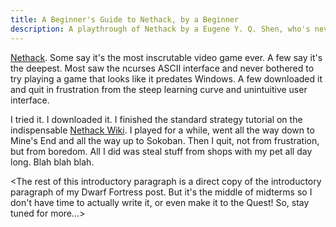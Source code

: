 ```yaml
---
title: A Beginner's Guide to Nethack, by a Beginner
description: A playthrough of Nethack by a Eugene Y. Q. Shen, who's never made it to the Quest until this 2016 October blog post.
---
```

<a href="http://www.nethack.org/">Nethack</a>. Some say it's the most inscrutable video game ever. A few say it's the deepest. Most saw the ncurses ASCII interface and never bothered to try playing a game that looks like it predates Windows. A few downloaded it and quit in frustration from the steep learning curve and unintuitive user interface.

I tried it. I downloaded it. I finished the standard strategy tutorial on the indispensable <a href="http://nethackwiki.com/">Nethack Wiki</a>. I played for a while, went all the way down to Mine's End and all the way up to Sokoban. Then I quit, not from frustration, but from boredom. All I did was steal stuff from shops with my pet all day long. Blah blah blah.

&lt;The rest of this introductory paragraph is a direct copy of the introductory paragraph of my Dwarf Fortress post. But it's the middle of midterms so I don't have time to actually write it, or even make it to the Quest! So, stay tuned for more...&gt;

<!--more-->
